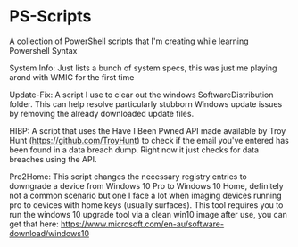 # PS-Scripts
A collection of PowerShell scripts that I'm creating while learning Powershell Syntax

System Info:
Just lists a bunch of system specs, this was just me playing arond with WMIC for the first time

Update-Fix:
A script I use to clear out the windows SoftwareDistribution folder. This can help resolve particularly stubborn Windows update issues by
removing the already downloaded update files.

HIBP:
A script that uses the Have I Been Pwned API made available by Troy Hunt (https://github.com/TroyHunt) to check if the email you've entered has been found in a data breach dump. Right now it just checks for data breaches using the API.

Pro2Home:
This script changes the necessary registry entries to downgrade a device from Windows 10 Pro to Windows 10 Home, definitely not a common scenario but one I face a lot when imaging devices running pro to devices with home keys (usually surfaces). This tool requires you to run the windows 10 upgrade tool via a clean win10 image after use, you can get that here: https://www.microsoft.com/en-au/software-download/windows10